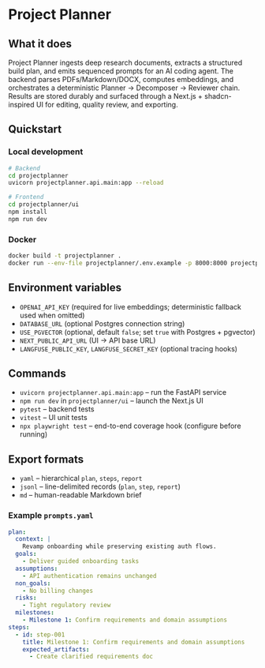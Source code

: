 ﻿# Project Planner

## What it does
Project Planner ingests deep research documents, extracts a structured build plan, and emits sequenced prompts for an AI coding agent. The backend parses PDFs/Markdown/DOCX, computes embeddings, and orchestrates a deterministic Planner → Decomposer → Reviewer chain. Results are stored durably and surfaced through a Next.js + shadcn-inspired UI for editing, quality review, and exporting.

## Quickstart

### Local development
```bash
# Backend
cd projectplanner
uvicorn projectplanner.api.main:app --reload

# Frontend
cd projectplanner/ui
npm install
npm run dev
```

### Docker
```bash
docker build -t projectplanner .
docker run --env-file projectplanner/.env.example -p 8000:8000 projectplanner
```

## Environment variables
- `OPENAI_API_KEY` (required for live embeddings; deterministic fallback used when omitted)
- `DATABASE_URL` (optional Postgres connection string)
- `USE_PGVECTOR` (optional, default `false`; set `true` with Postgres + pgvector)
- `NEXT_PUBLIC_API_URL` (UI → API base URL)
- `LANGFUSE_PUBLIC_KEY`, `LANGFUSE_SECRET_KEY` (optional tracing hooks)

## Commands
- `uvicorn projectplanner.api.main:app` – run the FastAPI service
- `npm run dev` in `projectplanner/ui` – launch the Next.js UI
- `pytest` – backend tests
- `vitest` – UI unit tests
- `npx playwright test` – end-to-end coverage hook (configure before running)

## Export formats
- `yaml` – hierarchical `plan`, `steps`, `report`
- `jsonl` – line-delimited records (`plan`, `step`, `report`)
- `md` – human-readable Markdown brief

### Example `prompts.yaml`
```yaml
plan:
  context: |
    Revamp onboarding while preserving existing auth flows.
  goals:
    - Deliver guided onboarding tasks
  assumptions:
    - API authentication remains unchanged
  non_goals:
    - No billing changes
  risks:
    - Tight regulatory review
  milestones:
    - Milestone 1: Confirm requirements and domain assumptions
steps:
  - id: step-001
    title: Milestone 1: Confirm requirements and domain assumptions
    expected_artifacts:
      - Create clarified requirements doc
```
